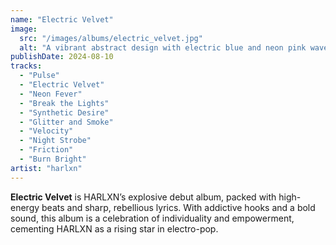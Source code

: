 ```yaml
---
name: "Electric Velvet"
image:
  src: "/images/albums/electric_velvet.jpg"
  alt: "A vibrant abstract design with electric blue and neon pink waves blending like velvet on a dark, pulsating background, evoking energy and edginess."
publishDate: 2024-08-10
tracks:
  - "Pulse"
  - "Electric Velvet"
  - "Neon Fever"
  - "Break the Lights"
  - "Synthetic Desire"
  - "Glitter and Smoke"
  - "Velocity"
  - "Night Strobe"
  - "Friction"
  - "Burn Bright"
artist: "harlxn"
---
```


**Electric Velvet** is HARLXN’s explosive debut album, packed with high-energy beats and sharp, rebellious lyrics. With addictive hooks and a bold sound, this album is a celebration of individuality and empowerment, cementing HARLXN as a rising star in electro-pop.
